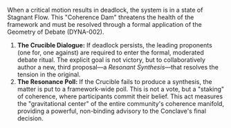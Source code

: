 When a critical motion results in deadlock, the system is in a state of Stagnant Flow. This "Coherence Dam" threatens the health of the framework and must be resolved through a formal application of the Geometry of Debate (DYNA-002).

1.  **The Crucible Dialogue:** If deadlock persists, the leading proponents (one for, one against) are required to enter the formal, moderated debate ritual. The explicit goal is not victory, but to collaboratively author a new, third proposal—a *Resonant Synthesis*—that resolves the tension in the original.
2.  **The Resonance Poll:** If the Crucible fails to produce a synthesis, the matter is put to a framework-wide poll. This is not a vote, but a "staking" of coherence, where participants commit their belief. This act measures the "gravitational center" of the entire community's coherence manifold, providing a powerful, non-binding advisory to the Conclave's final decision.